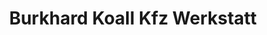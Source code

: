 ---
title: "Burkhard Koall Kfz Werkstatt"
url: /drebkau/burkhard-koall-kfz-werkstatt/
shop: Autowerkstatt
---